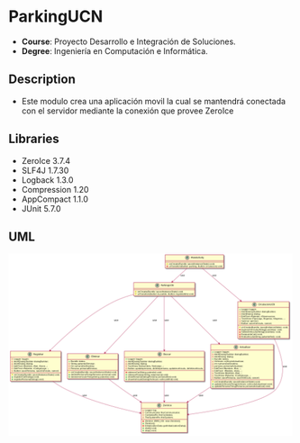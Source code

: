# ParkingUCN
- **Course**: Proyecto Desarrollo e Integración de Soluciones.
- **Degree**: Ingeniería en Computación e Informática.

## Description
- Este modulo crea una aplicación movil la cual se mantendrá conectada con el servidor mediante la conexión que provee ZeroIce

## Libraries

- ZeroIce 3.7.4
- SLF4J   1.7.30
- Logback 1.3.0
- Compression 1.20
- AppCompact 1.1.0
- JUnit 5.7.0

## UML

![Screenshot](../img/app.png)

<!---
@startuml
class MainActivity {
#onCreate(Bundle savedInstanceState):void;
-uiTransition(Button parking, Button circulacion):void;
}
class ParkingUCN{
#onCreate(Bundle savedInstanceState):void;
#uiTransition(Button bucarbtn, Button registrarbtn):void;
}
class Registrar{
-Logger logger;
-AlertDialog.Builder dialogBuilder;
-AlertDialog dialog;
-EditText rNombre, rRut, rSexo...;
-EditText rPatente, rCodigoLogo...;
-Button savePersona, saveVehiculo, cancel;
#onCreate(Bundle savedInstanceState):void;
+registerCarDialog():void;
+registerPersonaDialog():void;
}
class ZeroIce{
-Logger log;
-ZeroIce ZERO_ICE: new ZeroIce();
-Communicator theCommunicator;
-ContratosPrx theContratos;
-TheSystemPrx theSystem;
+ZeroIce();
-InitializationData getInitializationData();
+start():void;
+stop():void;
}
class Eliminar{
+Bundle datos;
-String patenteEliminar;
-Int numeroDelDestino;
-Persona personaEliminar;
#onCreate(Bundle savedInstanceState):void;
+deletePersonaThing(Persona persona):void;
+deleteVehiculoThing(String patente):void;
}
class Buscar{
+Logger logger;
-AlertDialog.Builder dialogBuilder;
-AlertDialog dialog;
-TextView findnombre, findcargo...;
-Button updatepersona, deletepersona, updatevehiculo, deletevehiculo;
-obtenerCar(String patente):void;
+obtenerPeople(String rutpersona):void;
+showPersonaDialog(Persona personafind):void;
+showVehiculoDialog(Vehiculo vehiculofind):void;
}
class Actualizar{
+Logger logger;
-AlertDialog.Builder dialogBuilder;
-AlertDialog dialog;
+Bundle datos;
-Vehiculo vehiculoActualizar;
-int numeroDelDestino;
-persona personaActualizar;
-EditText tNombre, tRut,...;
-EditText  rModelo, rAnio,...;
-TextView tNombre, tRut,...;
-TextView tPatente, tCodigoLogo,...;
-Button savePersona, saveVehiculo, cancel;
#onCreate(Bundle savedInstanceState):void; 
+updateVehiculoThing(Vehiculo vehiculoActualizar):void;
+updatePersonaThing(Persona personaActualizar):void;
}
class CirculacionUCN {
+ Logger logger;
-AlertDialog.Builder dialogBuilder;
-AlertDialog dialog;
-EditText rPatente, rObservacion;
-TextView tTipoLogo, fIngreso, hIngreso,...;
-Spinner spinner;
-Button saveVehiculo, cancel;
#onCreate(Bundle savedInstanceState): void;
-IngresoVehiculo(String[] puertas): void;
-SalidaVehiculo(String[] puertas): void; 
-BusquedaCar():void;
-findvehiculo(String patentefind): void;
} 
MainActivity--|>ParkingUCN:use
MainActivity--|>CirculacionUCN:use
ParkingUCN--|>Registrar:use
ParkingUCN--|>Eliminar:use
ParkingUCN--|>Buscar:use
ParkingUCN--|>Actualizar:use
Registrar--|>ZeroIce:use
Eliminar--|>ZeroIce:use
Buscar--|>ZeroIce:use
Actualizar--|>ZeroIce:use
CirculacionUCN--|>ZeroIce:use
@enduml
--->

